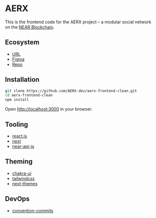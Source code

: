 
# AERX

This is the frontend code for the AERX project – a modular social network on the [NEAR Blockchain](https://near.org/).


## Ecosystem

* [URL](https://aerx-frontend-clean.vercel.app/)
* [Figma](https://www.figma.com/file/gsnOdKN56GCvl1POx5wRLR/AERX-UX%2FUI?node-id=0%3A1)
* [Repo](https://github.com/AERX-dev/aerx-frontend-clean)


## Installation 

```bash
git clone https://github.com/AERX-dev/aerx-frontend-clean.git
cd aerx-frontend-clean
npm install
```

Open [http://localhost:3000](http://localhost:3000) in your browser.

## Tooling

* [react.js](https://reactjs.org/)
* [next](https://nextjs.org/)
* [near-api-js](https://docs.near.org/docs/api/naj-quick-reference)


## Theming 

* [chakra-ui](https://chakra-ui.com/)
* [tailwindcss](https://tailwindcss.com/)
* [next-themes](https://github.com/pacocoursey/next-themes)


## DevOps

* [convention-commits](https://www.conventionalcommits.org/en/v1.0.0/)
